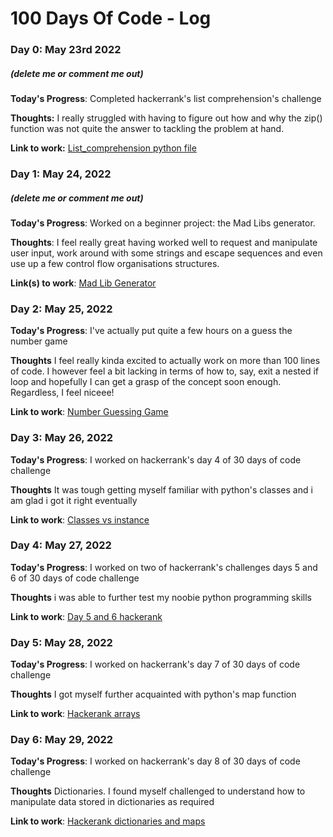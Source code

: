# 100 Days Of Code - Log

### Day 0: May 23rd 2022 
##### (delete me or comment me out)

**Today's Progress**: Completed hackerrank's list comprehension's challenge

**Thoughts:** I really struggled with having to figure out how and why the zip() function was not quite the answer to tackling the problem at hand.

**Link to work:** [List_comprehension python file](https://github.com/shawnkiplagat69/Day-0-of-100days-of-code)

### Day 1: May 24, 2022
##### (delete me or comment me out)

**Today's Progress**: Worked on a beginner project: the Mad Libs generator.

**Thoughts**: I feel really great having worked well to request and manipulate user input, work around with some strings and escape sequences and even use up a few control flow organisations structures.

**Link(s) to work**: [Mad Lib Generator](https://github.com/shawnkiplagat69/Day-1-of-100daysofcode)


### Day 2: May 25, 2022

**Today's Progress**: I've actually put quite a few hours on a guess the number game

**Thoughts** I feel really kinda excited to actually work on more than 100 lines of code. I however feel a bit lacking in terms of how to, say, exit a nested if loop and hopefully I can get a grasp of the concept soon enough. Regardless, I feel niceee!

**Link to work**: [Number Guessing Game](https://github.com/shawnkiplagat69/Day-2-of-100daysofcode)

### Day 3: May 26, 2022

**Today's Progress**: I worked on hackerrank's day 4 of 30 days of code challenge

**Thoughts** It was tough getting myself familiar with python's classes and i am glad i got it right eventually

**Link to work**: [Classes vs instance](https://github.com/shawnkiplagat69/Day-3-of-100daysofcode)

### Day 4: May 27, 2022

**Today's Progress**: I worked on two of hackerrank's challenges days 5 and 6 of 30 days of code challenge

**Thoughts** i was able to further test my noobie python programming skills

**Link to work**: [Day 5 and 6 hackerank](https://github.com/shawnkiplagat69/Day-4-of-100-days-of-code)


### Day 5: May 28, 2022

**Today's Progress**: I worked on hackerrank's day 7 of 30 days of code challenge

**Thoughts** I got myself further acquainted with python's map function

**Link to work**: [Hackerank arrays](https://github.com/shawnkiplagat69/Day-5-of-100daysofcode)




### Day 6: May 29, 2022

**Today's Progress**: I worked on hackerrank's day 8 of 30 days of code challenge

**Thoughts** Dictionaries. I found myself challenged to understand how to manipulate data stored in dictionaries as required

**Link to work**: [Hackerank dictionaries and maps](https://github.com/shawnkiplagat69/Day-6-of-100daysofcode)
